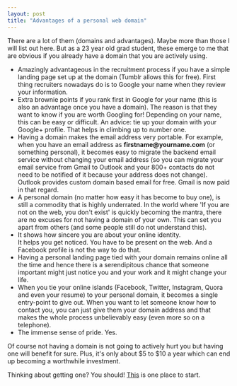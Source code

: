 ```yaml
---
layout: post
title: "Advantages of a personal web domain"
---
```


There are a lot of them (domains and advantages). Maybe more than those I will list out here. But as a 23 year old grad student, these emerge to me that are obvious if you already have a domain that you are actively using. 

- Amazingly advantageous in the recruitment process if you have a simple landing page set up at the domain (Tumblr allows this for free). First thing recruiters nowadays do is to Google your name when they review your information.
- Extra brownie points if you rank first in Google for your name (this is also an advantage once you have a domain). The reason is that they want to know if you are worth Googling for! Depending on your name, this can be easy or difficult. An advice: tie up your domain with your Google+ profile. That helps in climbing up to number one. 
- Having a domain makes the email address very portable. For example, when you have an email address as __firstname@yourname.com__ (or something personal), it becomes easy to migrate the backend email service without changing your email address (so you can migrate your email service from Gmail to Outlook and your 800+ contacts do not need to be notified of it because your address does not change). Outlook provides custom domain based email for free. Gmail is now paid in that regard.
- A personal domain (no matter how easy it has become to buy one), is still a commodity that is highly underrated. In the world where 'If you are not on the web, you don't exist' is quickly becoming the mantra, there are no excuses for not having a domain of your own. This can set you apart from others (and some people still do not understand this).
- It shows how sincere you are about your online identity.  
It helps you get noticed. You have to be present on the web. And a Facebook profile is not the way to do that. 
- Having a personal landing page tied with your domain remains online all the time and hence there is a serendipitous chance that someone important might just notice you and your work and it might change your life.
- When you tie your online islands (Facebook, Twitter, Instagram, Quora and even your resume) to your personal domain, it becomes a single entry-point to give out. When you want to let someone know how to contact you, you can just give them your domain address and that makes the whole process unbelievably easy (even more so on a telephone).
- The immense sense of pride. Yes.  

Of course not having a domain is not going to actively hurt you but having one will benefit for sure. Plus, it's only about $5 to $10 a year which can end up becoming a worthwhile investment. 

Thinking about getting one? You should! [This](http://hover.com) is one place to start.